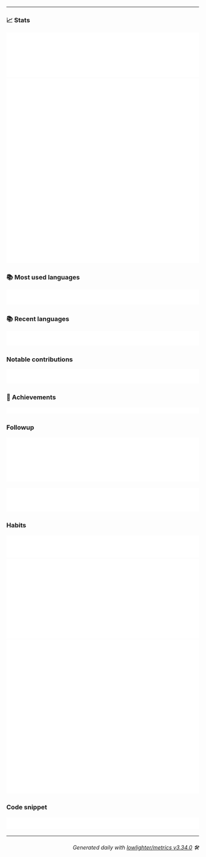 <p align="center"></p>

---------------------------------------------------------------------------------------------------------------------------------------------------------------------------------

### 📈 Stats

<a href="https://rawcdn.githack.com/kipjr/kipjr/main/github-metrics.html">
<img src="./stats.svg">
</a>

<a href="https://rawcdn.githack.com/kipjr/kipjr/main/github-metrics.html">
<img src="./lines.svg">
</a>

### 📚 Most used languages

<a href="https://rawcdn.githack.com/kipjr/kipjr/main/github-metrics.html">
<img src="./languages.svg">
</a>

### 📚 Recent languages

<a href="https://rawcdn.githack.com/kipjr/kipjr/main/github-metrics.html">
<img src="./recent-languages.svg">
</a>

### Notable contributions

<a href="https://rawcdn.githack.com/kipjr/kipjr/main/github-metrics.html">
<img src="./notable.svg">
</a>

### 🏅 Achievements

<a href="https://rawcdn.githack.com/kipjr/kipjr/main/github-metrics.html">
<img src="./achievements.svg">
</a>

### Followup

![](./followup.svg)

![](./reactions.svg)

### Habits

<a href="https://rawcdn.githack.com/kipjr/kipjr/main/github-metrics.html">
<img src="./habits.svg">

<img src="./isocalendar.svg">
</a>

<img src="./calendar.svg">
</a>

### Code snippet

![](./snippet.svg)

---------------------------------------------------------------------------------------------------------------------------------------------------------------------------------

<h6 align="right"><em>
    Generated daily with <a href="https://github.com/lowlighter/metrics">lowlighter/metrics v3.34.0</a> 🛠️ <!-- VERSION => MAJOR.minor.patch -->
</em></h6>
